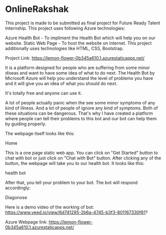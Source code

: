 # OnlineRakshak
This project is made to be submitted as final project for Future Ready Talent Internship. This project uses following Azure technologies:

Azure Health Bot - To impliment the Health Bot which will help you on our website.
Static Web Page - To host the website on internet.
This project additionally uses technologies like HTML, CSS, Bootstrap.

Project Link: https://lemon-flower-0b345a610.1.azurestaticapps.net/

It is a platform designed for people who are suffering from some minor diseas and want to have some idea of what to do next. The Health Bot by Microsoft Azure will help you understand the level of problems you have and it will give you an idea of what you should do next.

It's totally free and anyone can use it.

A lot of people actually panic when the see some minor symptoms of any kind of illness. And a lot of people of ignore any kind of symptoms. Both of these situations can be dangerous. That's why I have created a platform where people can tell their problems to this bot and our bot can help them by guiding properly.

The webpage itself looks like this:

Home

This is a one page static web app. You can click on "Get Started" button to chat with bot or just click on "Chat with Bot" button. After clicking any of the button, the webpage will take you to our health bot. It looks like this:

health bot

After that, you tell your problem to your bot. The bot will respond accordingly:

Diagonose

Here is a demo video of the working of bot: https://www.veed.io/view/6d741295-2b6a-4745-b3f3-801167330f81?

Azure Webpage link: https://lemon-flower-0b345a610.1.azurestaticapps.net/
